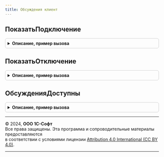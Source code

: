 ```yaml
---
title: Обсуждения клиент
---
```



## ПоказатьПодключение
<details style="margin: 1em 0; padding: 0.5em; border: 1px solid #ccc; border-radius: 6px;">

<summary style="font-weight: bold; cursor: pointer;">Описание, пример вызова</summary>

```bsl

// Начать подключение системы взаимодействия.
//
// Параметры:
//   ОписаниеЗавершения - ОписаниеОповещения - оповещение, которое будет выполнено
//                                             после закрытия формы подключения с параметрами:
//                          * Результат - Неопределено
//                          * ДополнительныеПараметры - Неопределено
//                                                    - Структура.
//
Процедура ПоказатьПодключение(ОписаниеЗавершения = Неопределено) Экспорт
```

Пример вызова
```bsl
ОбсужденияКлиент.ПоказатьПодключение(ОписаниеЗавершения);
```
</details>

## ПоказатьОтключение
<details style="margin: 1em 0; padding: 0.5em; border: 1px solid #ccc; border-radius: 6px;">

<summary style="font-weight: bold; cursor: pointer;">Описание, пример вызова</summary>

```bsl

// Начать отключение системы взаимодействия.
//
Процедура ПоказатьОтключение() Экспорт
```

Пример вызова
```bsl
ОбсужденияКлиент.ПоказатьОтключение() 
```
</details>

## ОбсужденияДоступны
<details style="margin: 1em 0; padding: 0.5em; border: 1px solid #ccc; border-radius: 6px;">

<summary style="font-weight: bold; cursor: pointer;">Описание, пример вызова</summary>

```bsl

// Возвращает Истина, если система взаимодействия подключена и доступна для использования.
//
// Делает вызов сервера, что гарантирует получение корректного состояния в случае,
// когда данные регистрации информационной базы были изменены методом
// СистемаВзаимодействия.УстановитьДанныеРегистрацииИнформационнойБазы.
//
// Возвращаемое значение:
//   Булево
//
Функция ОбсужденияДоступны() Экспорт
```

Пример вызова
```bsl
Результат = ОбсужденияКлиент.ОбсужденияДоступны() 
```
</details>

---

© 2024, **ООО 1С-Софт**  
Все права защищены. Эта программа и сопроводительные материалы предоставляются  
в соответствии с условиями лицензии [Attribution 4.0 International (CC BY 4.0)](https://creativecommons.org/licenses/by/4.0/legalcode).

---
